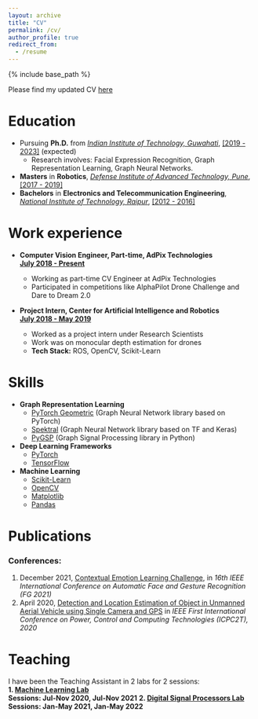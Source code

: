 ```yaml
---
layout: archive
title: "CV"
permalink: /cv/
author_profile: true
redirect_from:
  - /resume
---
```


{% include base_path %}

Please find my updated CV [here]()<br>

Education
======
* Pursuing **Ph.D.** from [_Indian Institute of Technology, Guwahati_](https://iitg.ac.in/), [[2019 - 2023]]() (expected)<br>
  * Research involves: Facial Expression Recognition, Graph Representation Learning, Graph Neural Networks.<br>
* **Masters** in **Robotics**, [_Defense Institute of Advanced Technology, Pune_](https://diat.ac.in/), [[2017 - 2019]]()
* **Bachelors** in **Electronics and Telecommunication Engineering**, [_National Institute of Technology, Raipur_](http://www.nitrr.ac.in/), [[2012 - 2016]]()

Work experience
======
* **Computer Vision Engineer, Part-time, AdPix Technologies**<br>
[**July 2018 - Present**]()<br>
  * Working as part-time CV Engineer at AdPix Technologies
  * Participated in competitions like AlphaPilot Drone Challenge and Dare to Dream 2.0

* **Project Intern, Center for Artificial Intelligence and Robotics**<br>
[**July 2018 - May 2019**]()<br>
  * Worked as a project intern under Research Scientists
  * Work was on monocular depth estimation for drones
  * **Tech Stack:** ROS, OpenCV, Scikit-Learn
  
Skills
====== 
* **Graph Representation Learning**
  * [PyTorch Geometric](https://pytorch-geometric.readthedocs.io/en/latest/) (Graph Neural Network library based on PyTorch)
  * [Spektral](https://graphneural.network/) (Graph Neural Network library based on TF and Keras)
  * [PyGSP](https://pygsp.readthedocs.io/en/stable/) (Graph Signal Processing library in Python)
* **Deep Learning Frameworks**
  * [PyTorch](https://pytorch.org/)
  * [TensorFlow](https://www.tensorflow.org/)
* **Machine Learning**
  * [Scikit-Learn](https://scikit-learn.org/)
  * [OpenCV](https://opencv.org/)
  * [Matplotlib](https://matplotlib.org/)
  * [Pandas](https://pandas.pydata.org/)


Publications
======

### Conferences:<br>

1. December 2021, [Contextual Emotion Learning Challenge](https://snehilsanyal.github.io/files/paper2.pdf), in _16th IEEE International Conference on Automatic Face and Gesture Recognition (FG 2021)_<br>
2. April 2020, [Detection and Location Estimation of Object in Unmanned Aerial Vehicle using Single Camera and GPS](https://snehilsanyal.github.io/files/paper1.pdf) in _IEEE First International Conference on Power, Control and Computing Technologies (ICPC2T), 2020_<br>
  
Teaching
======
I have been the Teaching Assistant in 2 labs for 2 sessions:<br>
**1. [Machine Learning Lab](https://snehilsanyal.github.io/EE524/)**<br>
**Sessions: Jul-Nov 2020, Jul-Nov 2021**
**2. [Digital Signal Processors Lab](https://snehilsanyal.github.io/EE521/)**<br>
**Sessions: Jan-May 2021, Jan-May 2022**
